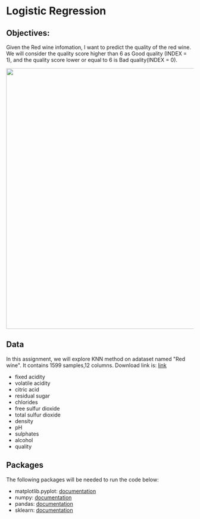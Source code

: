 # Logistic Regression
## Objectives:
Given the Red wine infomation, I want to predict the quality of the red wine. We will consider the quality score higher than 6 as Good quality (INDEX = 1), and the quality score lower or equal to 6 is Bad quality(INDEX = 0).

<img src="https://miro.medium.com/max/800/1*UgYbimgPXf6XXxMy2yqRLw.png" width="800" height="700">


## Data
In this assignment, we will explore KNN method on adataset named "Red wine". It contains 1599 samples,12 columns. Download link is: [link](https://archive.ics.uci.edu/ml/datasets/wine+quality)
* fixed acidity
* volatile acidity
* citric acid
* residual sugar
* chlorides
* free sulfur dioxide
* total sulfur dioxide
* density
* pH
* sulphates
* alcohol
* quality

## Packages
The following packages will be needed to run the code below:

*   matplotlib.pyplot: [documentation](https://matplotlib.org/stable/api/_as_gen/matplotlib.pyplot.html)
*   numpy: [documentation](https://numpy.org/devdocs/)
*   pandas: [documentation](https://pandas.pydata.org/docs/)
*   sklearn: [documentation](https://scikit-learn.org/stable/)
